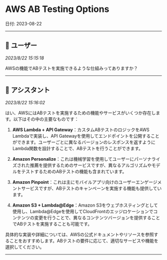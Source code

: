 # AWS AB Testing Options

日付: 2023-08-22

---

## 👤 ユーザー
*2023/8/22 15:15:18*

AWSの機能でABテストを実施できるような仕組みってありますか？

---

## 🤖 アシスタント
*2023/8/22 15:16:02*

はい、AWSにはABテストを実施するための機能やサービスがいくつか存在します。以下はその中の主要なものです：

1. **AWS Lambda + API Gateway**：カスタムABテストのロジックをAWS Lambdaで実装し、API Gatewayを使用してエンドポイントを公開することができます。ユーザーごとに異なるバージョンのレスポンスを返すようにLambda関数を設計することで、ABテストを行うことができます。

2. **Amazon Personalize**：これは機械学習を使用してユーザーにパーソナライズされた推薦を提供するためのサービスですが、異なるアルゴリズムやモデルをテストするためのABテストの機能も含まれています。

3. **Amazon Pinpoint**：これは主にモバイルアプリ向けのユーザーエンゲージメントサービスですが、ABテストのキャンペーンを実施する機能も提供しています。

4. **Amazon S3 + Lambda@Edge**：Amazon S3をウェブホスティングとして使用し、Lambda@Edgeを使用してCloudFrontのエッジロケーションでコンテンツの変更を行うことで、異なるコンテンツバージョンを提供することでABテストを実施することも可能です。

具体的な実装や詳細については、AWSの公式ドキュメントやリソースを参照することをおすすめします。ABテストの要件に応じて、適切なサービスや機能を選択してください。

---
